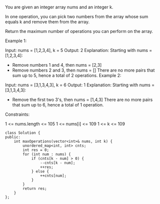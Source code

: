 You are given an integer array nums and an integer k.

In one operation, you can pick two numbers from the array whose sum equals k and remove them from the array.

Return the maximum number of operations you can perform on the array.

 

Example 1:

Input: nums = [1,2,3,4], k = 5
Output: 2
Explanation: Starting with nums = [1,2,3,4]:
- Remove numbers 1 and 4, then nums = [2,3]
- Remove numbers 2 and 3, then nums = []
There are no more pairs that sum up to 5, hence a total of 2 operations.
Example 2:

Input: nums = [3,1,3,4,3], k = 6
Output: 1
Explanation: Starting with nums = [3,1,3,4,3]:
- Remove the first two 3's, then nums = [1,4,3]
There are no more pairs that sum up to 6, hence a total of 1 operation.
 

Constraints:

1 <= nums.length <= 105
1 <= nums[i] <= 109
1 <= k <= 109
```
class Solution {
public:
    int maxOperations(vector<int>& nums, int k) {
        unordered_map<int, int> cnts;
        int res = 0;
        for (int num : nums) {
            if (cnts[k - num] > 0) {
                --cnts[k - num];
                ++res;
            } else {
                ++cnts[num];
            }
        }
        return res;
    }
};
```
